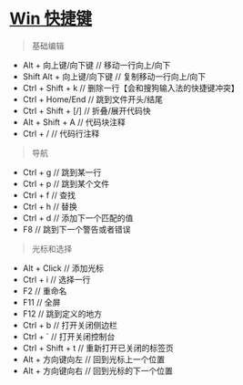 # [Win 快捷键](https://code.visualstudio.com/shortcuts/keyboard-shortcuts-windows.pdf)

> 基础编辑

- Alt + 向上键/向下键 // 移动一行向上/向下
- Shift Alt + 向上键/向下键 // 复制移动一行向上/向下
- Ctrl + Shift + k // 删除一行【会和搜狗输入法的快捷键冲突】
- Ctrl + Home/End // 跳到文件开头/结尾
- Ctrl + Shift + [/] // 折叠/展开代码快
- Alt + Shift + A // 代码块注释
- Ctrl + / // 代码行注释

> 导航

- Ctrl + g // 跳到某一行
- Ctrl + p // 跳到某个文件
- Ctrl + f // 查找
- Ctrl + h // 替换
- Ctrl + d // 添加下一个匹配的值
- F8 // 跳到下一个警告或者错误

> 光标和选择

- Alt + Click // 添加光标
- Ctrl + i // 选择一行
- F2 // 重命名
- F11 // 全屏
- F12 // 跳到定义的地方
- Ctrl + b // 打开关闭侧边栏
- Ctrl + ` // 打开关闭控制台
- Ctrl + Shift + t // 重新打开已关闭的标签页
- Alt + 方向键向左 // 回到光标上一个位置
- Alt + 方向键向右 // 回到光标的下一个位置
